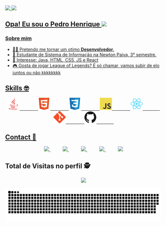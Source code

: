 
<br>

<div>
  <a href="https://github.com/PedrohvFernandes">
  <img height="180em" src="https://github-readme-stats.vercel.app/api?username=PedrohvFernandes&show_icons=true&theme=dark&include_all_commits=true&count_private=true"/>
  <img height="180em" src="https://github-readme-stats.vercel.app/api/top-langs/?username=PedrohvFernandes&layout=compact&langs_count=8&theme=dark"/>
    
</br>
 
   ## Opa! Eu sou o Pedro Henrique <img src="https://raw.githubusercontent.com/iampavangandhi/iampavangandhi/master/gifs/Hi.gif" width="30px"></h2>

### Sobre mim

- 👨‍💻 Pretendo me tornar um otimo **Desenvolvedor**.
- 🌱 Estudante de Sistema de Informação na Newton Paiva, 3° semestre.
- 💙 Interesse: Java, HTML, CSS, JS e React
- :video_game: Gosta de jogar League of Legends? É só chamar, vamos subir de elo juntos ou não kkkkkkkk


## Skills :nerd_face:
<p align="center">
    <img height="40" src="https://raw.githubusercontent.com/devicons/devicon/master/icons/java/java-plain.svg">
    &nbsp;&nbsp;&nbsp;&nbsp;&nbsp;&nbsp;&nbsp;&nbsp;&nbsp;&nbsp;&nbsp;&nbsp;&nbsp;
     <img height="40" src="https://raw.githubusercontent.com/devicons/devicon/master/icons/html5/html5-original.svg">
    &nbsp;&nbsp;&nbsp;&nbsp;&nbsp;&nbsp;&nbsp;&nbsp;&nbsp;&nbsp;&nbsp;&nbsp;&nbsp;
     <img height="40" src="https://raw.githubusercontent.com/devicons/devicon/master/icons/css3/css3-original.svg">
    &nbsp;&nbsp;&nbsp;&nbsp;&nbsp;&nbsp;&nbsp;&nbsp;&nbsp;&nbsp;&nbsp;&nbsp;&nbsp;
    <img height="40" src="https://raw.githubusercontent.com/devicons/devicon/master/icons/javascript/javascript-original.svg">
    &nbsp;&nbsp;&nbsp;&nbsp;&nbsp;&nbsp;&nbsp;&nbsp;&nbsp;&nbsp;&nbsp;&nbsp;&nbsp;
     <img height="40" src="https://raw.githubusercontent.com/devicons/devicon/master/icons/react/react-original.svg">
    &nbsp;&nbsp;&nbsp;&nbsp;&nbsp;&nbsp;&nbsp;&nbsp;&nbsp;&nbsp;&nbsp;&nbsp;&nbsp;
    <img height="40" src="https://raw.githubusercontent.com/devicons/devicon/master/icons/git/git-original.svg">
    &nbsp;&nbsp;&nbsp;&nbsp;&nbsp;&nbsp;&nbsp;&nbsp;&nbsp;&nbsp;&nbsp;&nbsp;&nbsp;
    <img height="40" src="https://raw.githubusercontent.com/devicons/devicon/master/icons/github/github-original.svg">
    &nbsp;&nbsp;&nbsp;&nbsp;&nbsp;&nbsp;&nbsp;&nbsp;&nbsp;&nbsp;&nbsp;&nbsp;&nbsp;
   
</p>

## Contact :iphone:

<p align="center">
    <a href="https://www.youtube.com/channel/UCTh24bNmq62KintRmpSnZxQ" target="_blank"><img src="https://img.shields.io/badge/-Youtube-%23333?style=for-the-badge&logo=youtube&logoColor=white" target="_blank">
    </a>
    &nbsp;&nbsp;&nbsp;&nbsp;&nbsp;&nbsp;&nbsp;&nbsp;&nbsp;
<a href = "mailto: pedrohv20fernandes@gmail.com">
 <img src="https://img.shields.io/badge/-Gmail-%23EA4335?style=for-the-badge&logo=gmail&logoColor=white" target="_blank">
    </a>
    &nbsp;&nbsp;&nbsp;&nbsp;&nbsp;&nbsp;&nbsp;&nbsp;&nbsp;
    <a href="https://www.linkedin.com/in/pedro-henrique-vieira-fernandes/" target="_blank"><img src="https://img.shields.io/badge/-LinkedIn-%230077B5?style=for-the-badge&logo=linkedin&logoColor=white" target="_blank">
    </a>
  &nbsp;&nbsp;&nbsp;&nbsp;&nbsp;&nbsp;&nbsp;&nbsp;&nbsp;
     <a href="https://www.instagram.com/pedro17fernandes" target="_blank"><img src="https://img.shields.io/badge/-Instagram-%23E4405F?style=for-the-badge&logo=instagram&logoColor=white" target="_blank">
    </a>
   &nbsp;&nbsp;&nbsp;&nbsp;&nbsp;&nbsp;&nbsp;&nbsp;&nbsp;
     <a href="https://github.com/PedrohvFernandes">
        <img  src="https://img.shields.io/badge/github-%23100000.svg?&style=for-the-badge&logo=github&logoColor=white&link=mailto:https://github.com/PedrohvFernandes">
    </a>
</p>

<p align="center"> 

 ## Total de Visitas no perfil :detective: <br>
 <p align="center"> 
   <img alingn="center" src="https://profile-counter.glitch.me/PedrohvFernandes/count.svg" />
 </p>

</p>

  ![Snake animation](https://github.com/PedrohvFernandes/PedrohvFernandes/blob/output/github-contribution-grid-snake.svg)
 
</div>
